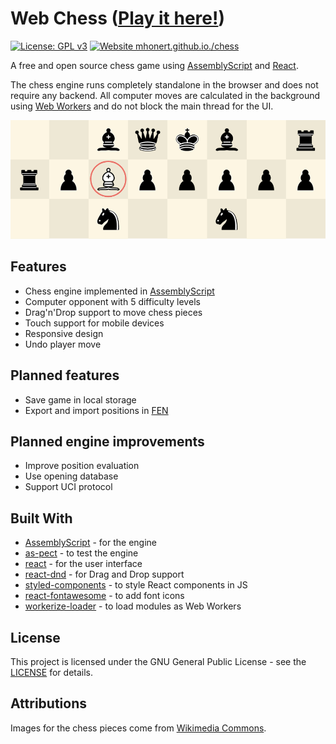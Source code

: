 # Web Chess ([Play it here!](https://mhonert.github.io/chess))

[![License: GPL v3](https://img.shields.io/badge/License-GPLv3-blue.svg)](https://www.gnu.org/licenses/gpl-3.0)
[![Website mhonert.github.io./chess](https://img.shields.io/website-up-down-green-red/http/mhonert.github.io/chess)](https://mhonert.github.io/chess)


A free and open source chess game using [AssemblyScript](https://github.com/AssemblyScript/assemblyscript) 
and [React](https://reactjs.org/).

The chess engine runs completely standalone in the browser and does not require any backend.
All computer moves are calculated in the background using [Web Workers](https://developer.mozilla.org/en-US/docs/Web/API/Web_Workers_API)
and do not block the main thread for the UI.


![Screenshot](chess_screenshot.png)


## Features
- Chess engine implemented in [AssemblyScript](https://github.com/AssemblyScript/assemblyscript)
- Computer opponent with 5 difficulty levels
- Drag'n'Drop support to move chess pieces
- Touch support for mobile devices
- Responsive design
- Undo player move

## Planned features
- Save game in local storage
- Export and import positions in [FEN](https://en.wikipedia.org/wiki/Forsyth%E2%80%93Edwards_Notation)

## Planned engine improvements
- Improve position evaluation
- Use opening database
- Support UCI protocol

## Built With
* [AssemblyScript](https://github.com/AssemblyScript/assemblyscript) - for the engine
* [as-pect](https://github.com/jtenner/as-pect) - to test the engine
* [react](https://reactjs.org/) - for the user interface
* [react-dnd](https://github.com/react-dnd/react-dnd) - for Drag and Drop support
* [styled-components](https://www.styled-components.com/) - to style React components in JS
* [react-fontawesome](https://github.com/FortAwesome/react-fontawesome) - to add font icons
* [workerize-loader](https://github.com/developit/workerize-loader) - to load modules as Web Workers

## License
This project is licensed under the GNU General Public License - see the [LICENSE](LICENSE) for details.

## Attributions
Images for the chess pieces come from [Wikimedia Commons](https://commons.wikimedia.org/wiki/Category:SVG_chess_pieces).
